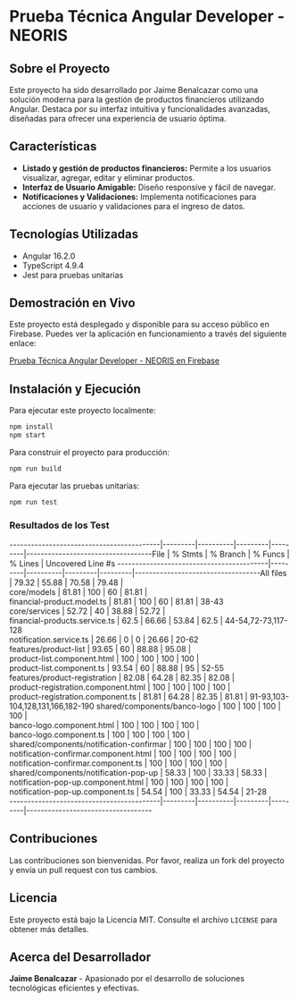 # Prueba Técnica Angular Developer - NEORIS

## Sobre el Proyecto

Este proyecto ha sido desarrollado por Jaime Benalcazar como una solución moderna para la gestión de productos financieros utilizando Angular. Destaca por su interfaz intuitiva y funcionalidades avanzadas, diseñadas para ofrecer una experiencia de usuario óptima.

## Características

- **Listado y gestión de productos financieros:** Permite a los usuarios visualizar, agregar, editar y eliminar productos.
- **Interfaz de Usuario Amigable:** Diseño responsive y fácil de navegar.
- **Notificaciones y Validaciones:** Implementa notificaciones para acciones de usuario y validaciones para el ingreso de datos.

## Tecnologías Utilizadas

- Angular 16.2.0
- TypeScript 4.9.4
- Jest para pruebas unitarias

## Demostración en Vivo

Este proyecto está desplegado y disponible para su acceso público en Firebase. Puedes ver la aplicación en funcionamiento a través del siguiente enlace:

[Prueba Técnica Angular Developer - NEORIS en Firebase](https://angular-neoris-tech-test.web.app/product-list)

## Instalación y Ejecución

Para ejecutar este proyecto localmente:

```bash
npm install
npm start
```

Para construir el proyecto para producción:

```bash
npm run build
```

Para ejecutar las pruebas unitarias:

```bash
npm run test
```

### Resultados de los Test

------------------------------------------|---------|----------|---------|---------|-----------------------------------File | % Stmts | % Branch | % Funcs | % Lines | Uncovered Line #s
------------------------------------------|---------|----------|---------|---------|-----------------------------------All files | 79.32 | 55.88 | 70.58 | 79.48 |  
 core/models | 81.81 | 100 | 60 | 81.81 |  
 financial-product.model.ts | 81.81 | 100 | 60 | 81.81 | 38-43  
 core/services | 52.72 | 40 | 38.88 | 52.72 |  
 financial-products.service.ts | 62.5 | 66.66 | 53.84 | 62.5 | 44-54,72-73,117-128  
 notification.service.ts | 26.66 | 0 | 0 | 26.66 | 20-62  
 features/product-list | 93.65 | 60 | 88.88 | 95.08 |  
 product-list.component.html | 100 | 100 | 100 | 100 |  
 product-list.component.ts | 93.54 | 60 | 88.88 | 95 | 52-55  
 features/product-registration | 82.08 | 64.28 | 82.35 | 82.08 |  
 product-registration.component.html | 100 | 100 | 100 | 100 |  
 product-registration.component.ts | 81.81 | 64.28 | 82.35 | 81.81 | 91-93,103-104,128,131,166,182-190
shared/components/banco-logo | 100 | 100 | 100 | 100 |  
 banco-logo.component.html | 100 | 100 | 100 | 100 |  
 banco-logo.component.ts | 100 | 100 | 100 | 100 |  
 shared/components/notification-confirmar | 100 | 100 | 100 | 100 |  
 notification-confirmar.component.html | 100 | 100 | 100 | 100 |  
 notification-confirmar.component.ts | 100 | 100 | 100 | 100 |  
 shared/components/notification-pop-up | 58.33 | 100 | 33.33 | 58.33 |  
 notification-pop-up.component.html | 100 | 100 | 100 | 100 |  
 notification-pop-up.component.ts | 54.54 | 100 | 33.33 | 54.54 | 21-28  
------------------------------------------|---------|----------|---------|---------|-----------------------------------

## Contribuciones

Las contribuciones son bienvenidas. Por favor, realiza un fork del proyecto y envía un pull request con tus cambios.

## Licencia

Este proyecto está bajo la Licencia MIT. Consulte el archivo `LICENSE` para obtener más detalles.

## Acerca del Desarrollador

**Jaime Benalcazar** - Apasionado por el desarrollo de soluciones tecnológicas eficientes y efectivas.
